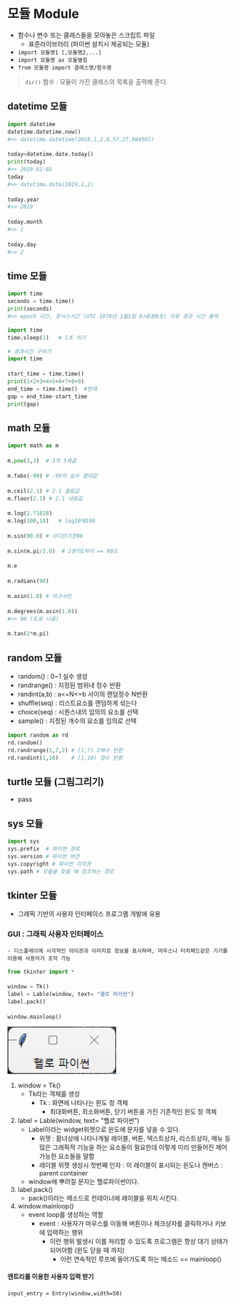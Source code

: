 # 모듈 Module
- 함수나 변수 또는 클래스들을 모아놓은 스크립트 파일
    - 표준라이브러리 (파이썬 설치시 제공되는 모듈)
- `import 모듈명1 [,모듈명2,...]`
- `import 모듈명 as 모듈별칭`
- `from 모듈명 import 클래스명/함수명`

> `dir()` 함수 :
모듈이 가진 클래스의 목록을 출력해 준다.

## datetime 모듈
```py
import datetime
datetime.datetime.now()
#>> datetime.datetime(2019,1,2,6,57,27,904565)

today=datetime.date.today()
print(today)
#>> 2019-01-02
today
#>> datetime.date(2019,1,2)

today.year
#>> 2019

today.month
#>> 1

today.day
#>> 2
```

## time 모듈
```py
import time
seconds = time.time()
print(seconds)
#>> epoch 시간, 유닉스시간 (UTC 1970년 1월1일 0시0분0초) 이후 경과 시간 출력
```
```py
import time
time.sleep(1)   # 1초 쉬기
```
```py
# 경과시간 구하기 
import time

start_time = time.time()
print(1+2+3+4+5+6+7+8+9)
end_time = time.time()  #현재
gap = end_time-start_time
print(gap)
```
## math 모듈
```py
import math as m

m.pow(3,3)  # 3의 3제곱

m.fabs(-99) # -99의 실수 절대값

m.ceil(2.1) # 2.1 올림값
m.floor(2.1) # 2.1 내림값

m.log(2.71828) 
m.log(100,10)   # log10애100

m.sin(90.0) # 라디안기준90

m.sin(m.pi/2.0)  # 2분의1파이 == 90도

m.e 

m.radians(90)

m.asin(1.0) # 아크사인

m.degrees(m.asin(1.0))
#>> 90 (도로 나옴)

m.tan(2*m.pi)
```

## random 모듈
- random()  : 0~1 실수 생성
- randrange()   : 지정된 범위내 정수 반환
- randint(a,b) : a<=N<=b 사이의 랜덤정수 N반환
- shuffle(seq)  : 리스트요소를 랜덤하게 섞는다
- choice(seq)   : 시퀀스내의 임의의 요소를 선택
- sample()   : 지정된 개수의 요소를 임의로 선택

```py
import random as rd
rd.random()
rd.randrange(1,7,2) # [1,7) 2배수 반환
rd.randint(1,10)    # [1,10) 정수 반환
```

## turtle 모듈 (그림그리기)
- pass

## sys 모듈
```py
import sys
sys.prefix  # 파이썬 경로
sys.version # 파이썬 버전
sys.copyright # 파이썬 저작권
sys.path # 모듈을 찾을 때 참조하는 경로
```
## tkinter 모듈
- 그래픽 기반의 사용자 인터페이스 프로그램 개발에 유용
###  GUI : 그래픽 사용자 인터페이스
    - 디스플레이에 시각적인 아이콘과 이미지로 정보를 표시하며, 마우스나 터치패드같은 기기를 이용해 사용자가 조작 가능
```py
from tkinter import *  

window = Tk()   
label = Lable(window, text= "헬로 파이썬")
label.pack()

window.mainloop()
```
![alt text](image.png)
1. window = Tk()
    - Tk라는 객체를 생성
        - Tk : 화면에 나타나는 윈도 창 객체
            - 최대화버튼, 최소화버튼, 닫기 버튼을 가진 기존적인 윈도 창 객체
2. label = Lable(window, text= "헬로 파이썬")
    - Label이라는 widget위젯으로 윈도에 문자를 넣을 수 있다.
        - 위젯 : 홤녀상에 나타나게될 레이블, 버튼, 텍스트상자, 리스트상자, 메뉴 등 많은 그래픽적 기능을 하는 요소들이 필요한데 이렇게 미리 만들어진 제어가능한 요소들을 말함
        - 레이블 위젯 생성시 첫번째 인자 : 이 레이블이 표시되는 윈도나 캔버스 : parent container
    - window에 뿌려질 문자는 헬로파이썬이다.
3. label.pack()
    - pack()이라는 메소드로 컨테이너에 레이블을 위치 시킨다.
4. window.mainloop()
    - event loop를 생성하는 역할
        - event : 사용자가 마우스를 이동해 버튼이나 체크상자를 클릭하거나 키보에 입력하는 행위
            - 이런 행위 발생시 이를 처리할 수 있도록 프로그램은 항상 대기 상태가 되어야함 (윈도 닫을 때 까지)
                - 이런 연속적인 루프에 들어가도록 하는 메소드 == mainloop()

#### 엔트리를 이용한 사용자 입력 받기
`input_entry = Entry(window,width=50)`
